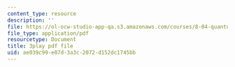 ```yaml
---
content_type: resource
description: ''
file: https://ol-ocw-studio-app-qa.s3.amazonaws.com/courses/8-04-quantum-physics-i-spring-2016/ae039c99e07d3a3c2072d152dc1745bb_DvFb-D1zJTA.pdf
file_type: application/pdf
resourcetype: Document
title: 3play pdf file
uid: ae039c99-e07d-3a3c-2072-d152dc1745bb
---
```


